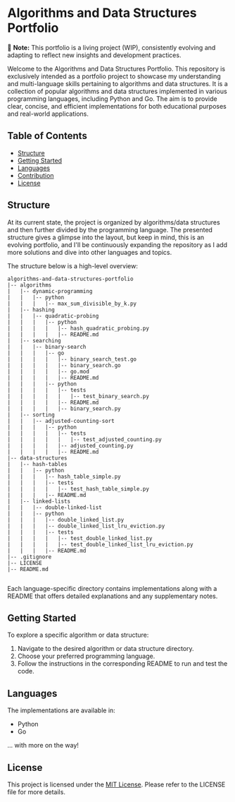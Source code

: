# Algorithms and Data Structures Portfolio

🚧 **Note:** This portfolio is a living project (WIP), consistently evolving and adapting to reflect new insights and development practices.

Welcome to the Algorithms and Data Structures Portfolio. This repository is exclusively intended as a portfolio project to showcase my understanding and multi-language skills pertaining to algorithms and data structures. It is a collection of popular algorithms and data structures implemented in various programming languages, including Python and Go. The aim is to provide clear, concise, and efficient implementations for both educational purposes and real-world applications.

## Table of Contents

- [Structure](#structure)
- [Getting Started](#getting-started)
- [Languages](#languages)
- [Contribution](#contribution)
- [License](#license)

## Structure

At its current state, the project is organized by algorithms/data structures and then further divided by the programming language. The presented structure gives a glimpse into the layout, but keep in mind, this is an evolving portfolio, and I'll be continuously expanding the repository as I add more solutions and dive into other languages and topics.

The structure below is a high-level overview:

```
algorithms-and-data-structures-portfolio
|-- algorithms
|   |-- dynamic-programming
|   |   |-- python
|   |   |   |-- max_sum_divisible_by_k.py
|   |-- hashing
|   |   |-- quadratic-probing
|   |   |   |-- python
|   |   |   |   |-- hash_quadratic_probing.py
|   |   |   |   |-- README.md
|   |-- searching
|   |   |-- binary-search
|   |   |   |-- go
|   |   |   |   |-- binary_search_test.go
|   |   |   |   |-- binary_search.go
|   |   |   |   |-- go.mod
|   |   |   |   |-- README.md
|   |   |   |-- python
|   |   |   |   |-- tests
|   |   |   |   |   |-- test_binary_search.py
|   |   |   |   |-- README.md
|   |   |   |   |-- binary_search.py
|   |-- sorting
|   |   |-- adjusted-counting-sort
|   |   |   |-- python
|   |   |   |   |-- tests
|   |   |   |   |   |-- test_adjusted_counting.py
|   |   |   |   |-- adjusted_counting.py
|   |   |   |   |-- README.md
|-- data-structures
|   |-- hash-tables
|   |   |-- python
|   |   |   |-- hash_table_simple.py
|   |   |   |-- tests
|   |   |   |   |-- test_hash_table_simple.py
|   |   |   |-- README.md
|   |-- linked-lists
|   |   |-- double-linked-list
|   |   |-- python
|   |   |   |-- double_linked_list.py
|   |   |   |-- double_linked_list_lru_eviction.py
|   |   |   |-- tests 
|   |   |   |   |-- test_double_linked_list.py
|   |   |   |   |-- test_double_linked_list_lru_eviction.py
|   |   |   |-- README.md
|-- .gitignore
|-- LICENSE
|-- README.md


```

Each language-specific directory contains implementations along with a README that offers detailed explanations and any supplementary notes.

## Getting Started

To explore a specific algorithm or data structure:

1. Navigate to the desired algorithm or data structure directory.
2. Choose your preferred programming language.
3. Follow the instructions in the corresponding README to run and test the code.

## Languages

The implementations are available in:

- Python
- Go

... with more on the way!

## License

This project is licensed under the [MIT License](LICENSE.md). Please refer to the LICENSE file for more details.
